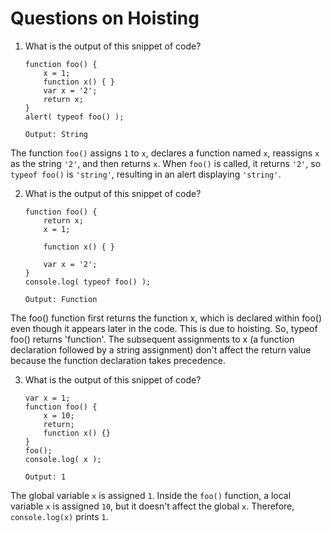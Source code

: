 # Questions on Hoisting

1. What is the output of this snippet of code?
    ```
    function foo() {
        x = 1;
        function x() { }
        var x = '2';
        return x;
    }
    alert( typeof foo() );

    Output: String
    ```
The function `foo()` assigns `1` to `x`, declares a function named `x`, reassigns `x` as the string `'2'`, and then returns `x`. When `foo()` is called, it returns `'2'`, so `typeof foo()` is `'string'`, resulting in an alert displaying `'string'`.

2. What is the output of this snippet of code?
    ```
    function foo() {
        return x;
        x = 1;
        
        function x() { }
        
        var x = '2';
    }
    console.log( typeof foo() );

    Output: Function
    ```
The foo() function first returns the function x, which is declared within foo() even though it appears later in the code. This is due to hoisting. So, typeof foo() returns 'function'. The subsequent assignments to x (a function declaration followed by a string assignment) don't affect the return value because the function declaration takes precedence.


3. What is the output of this snippet of code?
    ```
    var x = 1;
    function foo() {
        x = 10;
        return;
        function x() {}
    }
    foo();
    console.log( x );

    Output: 1
    ```
The global variable `x` is assigned `1`. Inside the `foo()` function, a local variable `x` is assigned `10`, but it doesn't affect the global `x`. Therefore, `console.log(x)` prints `1`.
